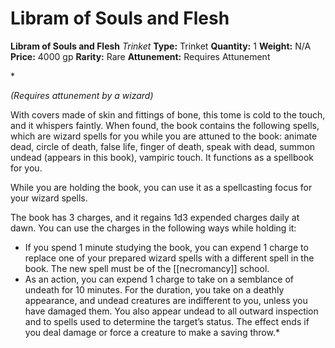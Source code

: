# Libram of Souls and Flesh

**Libram of Souls and Flesh**
_Trinket_
**Type:** Trinket
**Quantity:** 1
**Weight:** N/A
**Price:** 4000 gp
**Rarity:** Rare
**Attunement:** Requires Attunement

*<div class="item-attunement"><i>(Requires attunement by a wizard)</i><p>With covers made of skin and fittings of bone, this tome is cold to the touch, and it whispers faintly. When found, the book contains the following spells, which are wizard spells for you while you are attuned to the book: animate dead, circle of death, false life, finger of death, speak with dead, summon undead (appears in this book), vampiric touch. It functions as a spellbook for you.

While you are holding the book, you can use it as a spellcasting focus for your wizard spells.

The book has 3 charges, and it regains 1d3 expended charges daily at dawn. You can use the charges in the following ways while holding it:</p>
* If you spend 1 minute studying the book, you can expend 1 charge to replace one of your prepared wizard spells with a different spell in the book. The new spell must be of the [[necromancy]] school.
* As an action, you can expend 1 charge to take on a semblance of undeath for 10 minutes. For the duration, you take on a deathly appearance, and undead creatures are indifferent to you, unless you have damaged them. You also appear undead to all outward inspection and to spells used to determine the target’s status. The effect ends if you deal damage or force a creature to make a saving throw.*